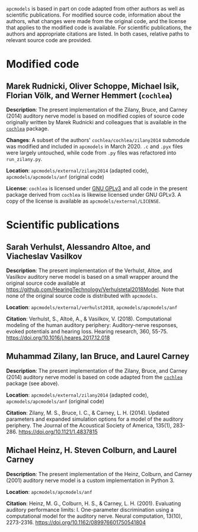`apcmodels` is based in part on code adapted from other authors as well as scientific publications. For modified source code, information about the authors, what changes were made from the original code, and the license that applies to the modified code is available. For scientific publications, the authors and appropriate citations are listed. In both cases, relative paths to relevant source code are provided.

# Modified code

## Marek Rudnicki, Oliver Schoppe, Michael Isik, Florian Völk, and Werner Hemmert (`cochlea`)

**Description**: The present implementation of the Zilany, Bruce, and Carney (2014) auditory nerve model is based on modified copies of source code originally written by Marek Rudnicki and colleagues that is available in the [`cochlea`](https://github.com/mrkrd/cochlea) package. 

**Changes**: A subset of the authors' `cochlea/cochlea/zilany2014` submodule was modified and included in `apcmodels` in March 2020. `.c` and `.pyx` files were largely untouched, while code from `.py` files was refactored into `run_zilany.py`.

**Location**: `apcmodels/external/zilany2014` (adapted code), `apcmodels/apcmodels/anf` (original code)

**License**:  `cochlea` is licensed under [GNU GPLv3](https://github.com/mrkrd/cochlea/blob/master/COPYING.txt) and all code in the present package derived from `cochlea` is likewise licensed under GNU GPLv3. A copy of the license is available as `apcmodels/external/LICENSE`.

# Scientific publications

## Sarah Verhulst, Alessandro Altoe, and Viacheslav Vasilkov

**Description**: The present implementation of the Verhulst, Altoe, and Vasilkov auditory nerve model is based on a small wrapper around the original source code available at https://github.com/HearingTechnology/Verhulstetal2018Model. Note that none of the original source code is distributed with `apcmodels`.

**Location**: `apcmodels/external/verhulst2018`, `apcmodels/apcmodels/anf`

**Citation**: Verhulst, S., Altoè, A., & Vasilkov, V. (2018). Computational modeling of the human auditory periphery: Auditory-nerve responses, evoked potentials and hearing loss. Hearing research, 360, 55-75. https://doi.org/10.1016/j.heares.2017.12.018

## Muhammad Zilany, Ian Bruce, and Laurel Carney

**Description**: The present implementation of the Zilany, Bruce, and Carney (2014) auditory nerve model is based on code adapted from the [`cochlea`](https://github.com/mrkrd/cochlea) package (see above).

**Location**: `apcmodels/external/zilany2014` (adapted code), `apcmodels/apcmodels/anf` (original code)

**Citation**: Zilany, M. S., Bruce, I. C., & Carney, L. H. (2014). Updated parameters and expanded simulation options for a model of the auditory periphery. The Journal of the Acoustical Society of America, 135(1), 283-286. https://doi.org/10.1121/1.4837815

## Michael Heinz, H. Steven Colburn, and Laurel Carney

**Description**: The present implementation of the Heinz, Colburn, and Carney (2001) auditory nerve model is a custom implementation in Python 3. 

**Location**: `apcmodels/apcmodels/anf`

**Citation**: Heinz, M. G., Colburn, H. S., & Carney, L. H. (2001). Evaluating auditory performance limits: I. One-parameter discrimination using a computational model for the auditory nerve. Neural computation, 13(10), 2273-2316. https://doi.org/10.1162/089976601750541804